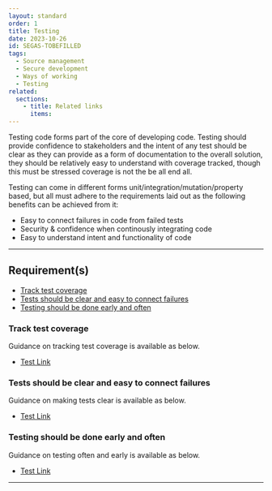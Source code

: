 ```yaml
---
layout: standard
order: 1
title: Testing
date: 2023-10-26
id: SEGAS-TOBEFILLED
tags:
  - Source management
  - Secure development
  - Ways of working
  - Testing
related:
  sections:
    - title: Related links
      items:
---
```


Testing code forms part of the core of developing code. Testing should provide confidence to stakeholders and the intent of any test should be clear as they can provide as a form of documentation to the overall solution, they should be relatively easy to understand with coverage tracked, though this must be stressed coverage is not the be all end all.

Testing can come in different forms unit/integration/mutation/property based, but all must adhere to the requirements laid out as the following benefits can be achieved from it:

- Easy to connect failures in code from failed tests
- Security & confidence when continously integrating code
- Easy to understand intent and functionality of code 

---

## Requirement(s)

- [Track test coverage](#track-test-coverage)
- [Tests should be clear and easy to connect failures](#tests-should-be-clear-and-easy-to-connect-failures)
- [Testing should be done early and often](#testing-should-be-done-early-and-often)
  

### Track test coverage

Guidance on tracking test coverage is available as below.

- [Test Link](https://git-scm.com/book/en/v2/Git-Tools-Signing-Your-Work)

### Tests should be clear and easy to connect failures

Guidance on making tests clear is available as below.

- [Test Link](https://git-scm.com/book/en/v2/Git-Tools-Signing-Your-Work)

### Testing should be done early and often

Guidance on testing often and early is available as below.

- [Test Link](https://git-scm.com/book/en/v2/Git-Tools-Signing-Your-Work)

---
